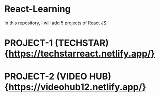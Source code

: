 # React-Learning
  In this repository, I will add 5 projects of React JS.
# PROJECT-1 (TECHSTAR){https://techstarreact.netlify.app/}
# PROJECT-2 (VIDEO HUB){https://videohub12.netlify.app/}

